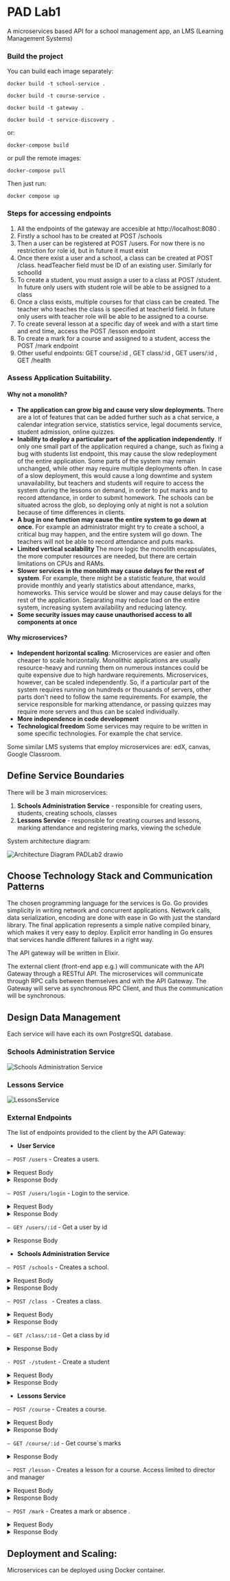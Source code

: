 # PAD Lab1
A microservices based API for a school management app, an LMS (Learning Management Systems)

### Build the project

You can build each image separately:

`docker build -t school-service .`

`docker build -t course-service .`

`docker build -t gateway .`

`docker build -t service-discovery .`

or:

`docker-compose build`

or pull the remote images:

`docker-compose pull`

Then just run:

`docker compose up`

### Steps for accessing endpoints
1. All the endpoints of the gateway are accesible at http://localhost:8080 .
2. Firstly a school has to be created at POST /schools
2. Then a user can be registered at POST /users. For now there is no restriction for role id, but in future it must exist
3. Once there exist a user and  a school, a class can be created at POST /class. headTeacher field must be ID of an existing user. Similarly for schoolId
4. To create a student, you must assign a user to a class at POST /student. In future only users with student role will be able to be assigned to a class
5. Once a class exists, multiple courses for that class can be created. The teacher who teaches the class is specified at teacherId field. In future only users with teacher role will be able to be assigned to a course.
6. To create several lesson at a specific day of week and with a start time and end time, access the POST /lesson endpoint
7. To create a mark for a course and assigned to a student, access the POST /mark endpoint
8. Other useful endpoints: GET course/:id , GET class/:id , GET users/:id , GET /health



### Assess Application Suitability. 

#### Why not a monolith?

* **The application can grow big and cause very slow deployments.** There are a lot of features that 
can be added further such as a chat service, a calendar integration service, statistics service,
legal documents service, student admission, online quizzes.
* **Inability to deploy a particular part of the application independently**. If only one small part of the
application required a change, such as fixing a bug with students list endpoint, this may cause the slow redeployment
of the entire application. Some parts of the system may remain unchanged, while other may require multiple deployments
often. In case of a slow deployment, this would cause a long downtime and system unavailability, but teachers and 
students will require to access the system during the lessons on demand, in order to put marks and to record
attendance, in order to submit homework. The schools can be situated across the glob, so deploying only at night 
is not a solution because of time differences in clients.
* **A bug in one function may cause the entire system to go down at once**. For example an administrator might try
to create a school, a critical bug may happen, and the entire system will go down. The teachers will not be able
to record attendance and puts marks.
* **Limited vertical scalability** The more logic the monolith encapsulates, the more computer resources are needed,
but there are certain limitations on CPUs and RAMs.
* **Slower services in the monolith may cause delays for the rest of system**. For example, there might be a 
statistic feature, that would provide monthly and yearly statistics about attendance, marks, homeworks. This service
would be slower and may cause delays for the rest of the application. Separating may reduce load on the
entire system, increasing system availability and reducing latency.
* **Some security issues may cause unauthorised access to all components at once**

#### Why microservices?

* **Independent horizontal scaling**: Microservices are easier and often cheaper to scale horizontally. Monolithic
applications are usually resource-heavy and running them on numerous instances could be
quite expensive due to high hardware requirements. Microservices, however, can be scaled
independently. So, if a particular part of the system requires running on hundreds or thousands
of servers, other parts don't need to follow the same requirements. For example, the service responsible for
marking attendance, or passing quizzes may require more servers and thus can be scaled individually.
* **More independence in code development**
* **Technological freedom** Some services may require to be written in some specific technologies. For example the 
chat service.

Some similar LMS systems that employ microservices are: edX, canvas, Google Classroom.

## Define Service Boundaries

There will be 3 main microservices:
1. **Schools Administration Service** - responsible for creating users, students, creating schools, classes
2. **Lessons Service** - responsible for creating courses and lessons, marking attendance and registering marks, 
viewing the schedule

System architecture diagram: 

![Architecture Diagram PADLab2 drawio](https://github.com/EliriaT/school-api/assets/67596753/c666ef0a-c599-4cc2-9f22-2ecefe0176de)



## Choose Technology Stack and Communication Patterns

The chosen programming language for the services is Go. Go provides simplicity in writing network and concurrent applications. 
Network calls, data serialization, encoding are done with ease in Go with just the standard library.
The final application represents a simple native compiled binary, which makes it very easy to deploy.
Explicit error handling in Go ensures that services handle different failures in a right way.

The API gateway will be written in Elixir.

The external client (front-end app e.g.) will communicate with the API Gateway
through a RESTful API. The microservices will communicate through RPC calls between themselves and with the API Gateway.
The Gateway will serve as synchronous RPC Client, and thus the communication will be synchronous.

## Design Data Management

Each service will have each its own PostgreSQL database.

### **Schools Administration Service**

![Schools Administration Service](https://github.com/EliriaT/school-api/assets/67596753/7ceceb0f-5f31-4205-8fb9-f00f42a44f24)



### **Lessons Service**

![LessonsService](https://github.com/EliriaT/school-api/assets/67596753/bc6cafae-d094-41d1-a9fb-ce4adbecca4b)


### **External Endpoints**

The list of endpoints provided to the client by the API Gateway:

* **User Service**

`– POST /users` - Creates a users.

<details>
           <summary>Request Body</summary>
          
```
{
    "email" : "irinatiora7@gmail.com",
    "name" : "Tiora Irina",
    "password": "541236545",
    "school_id":1,
    "role_id":2,
}
```

</details>

<details>
           <summary>Response Body</summary>

```
{
    "status": "201"
}
```
</details>

`– POST /users/login` -  Login to the service. 

<details>
           <summary>Request Body</summary>

```
{
    "email":"irinaAdmin@gmail.com",
    "password" :"1234567"
}
```

</details>

<details>
           <summary>Response Body</summary>

```
{
    "status": "200",
    "token": "eyJhbGciOiJIUzI1NiIsInR5cCI6IkpXVCJ9.eyJleHAiOjE3MzA3NTA1NzIsImlzcyI6InNjaG9vbC1hb2kiLCJJZCI6MSwiRW1haWwiOiJpcmluYTdAZ21haWwuY29tIiwiU2Nob29sSWQiOjEsIkNsYXNzSWQiOjAsIlJvbGVJZCI6MTB9.LQFoZcMnpwdY77OHN0bYTmYPpZUV_1qVcwlqBRniY5g"
}
```
</details>

`– GEY /users/:id` - Get a user by id

<details>
           <summary>Response Body</summary>

```
{
    "data": {
        "email": "irina7@gmail.com",
        "id": "1",
        "name": "irina",
        "roleId": "10",
        "schoolId": "1"
    },
    "status": "200"
}
```
</details>

* **Schools Administration Service**

`– POST /schools` - Creates a school.

<details>
           <summary>Request Body</summary>

```
{
    "name" :  "I.P.L.T. Mihai Viteazu"
}
```

</details>

<details>
           <summary>Response Body</summary>

```
{
    "status": "201"
}
```
</details>


`– POST /class ` -  Creates a class.

<details>
           <summary>Request Body</summary>

```
{
    "headTeacher": "1",
    "name": "clasa2",
    "schoolId": "2"
}
```

</details>

<details>
           <summary>Response Body</summary>

```
{
    "status": "201"
}
```
</details>

`– GET /class/:id` -  Get a class by id

<details>
           <summary>Response Body</summary>

```
{
    "data": {
        "headTeacher": "1",
        "id": "1",
        "name": "clasa2",
        "schoolId": "2"
    },
    "status": "200"
}
```
</details>

`- POST -/student` - Create a student

<details>
           <summary>Request Body</summary>

```
{
    "userID": "1",
    "classID": "3"
}
```

</details>

<details>
           <summary>Response Body</summary>

```
{
    "status": "201"
}
```
</details>

* **Lessons Service**

`– POST /course` - Creates a course.

<details>
           <summary>Request Body</summary>

```
{
    "classId": "3",
    "name": "laboris in ut",
    "teacherId": "1"
}
```

</details>

<details>
           <summary>Response Body</summary>

```
{
    "status": "201"
}
```
</details>

`– GET /course/:id` - Get course`s marks

<details>
           <summary>Response Body</summary>

```
{
    "data": {
        "classId": "3",
        "id": "2",
        "marks": [
            {
                "courseId": "2",
                "id": "1",
                "mark": 8,
                "markDate": "17.11.2024",
                "studentId": "2"
            },
            {
                "courseId": "2",
                "id": "2",
                "mark": 8,
                "markDate": "17.11.2024",
                "studentId": "2"
            },
            {
                "courseId": "2",
                "id": "3",
                "mark": 8,
                "markDate": "17.11.2024",
                "studentId": "2"
            },
            {
                "courseId": "2",
                "id": "36",
                "mark": 8,
                "markDate": "17.11.2024",
                "studentId": "2"
            },
            {
                "courseId": "2",
                "id": "37",
                "mark": 8,
                "markDate": "17.11.2024",
                "studentId": "2"
            },
            {
                "courseId": "2",
                "id": "38",
                "mark": 8,
                "markDate": "17.11.2024",
                "studentId": "2"
            },
            {
                "courseId": "2",
                "id": "39",
                "mark": 8,
                "markDate": "17.11.2024",
                "studentId": "2"
            }
        ],
        "name": "laboris in ut",
        "teacherId": "1"
    },
    "status": "200"
}
```
</details>

`– POST /lesson` -  Creates a lesson for a course. Access limited to director and manager

<details>
           <summary>Request Body</summary>

```
{
    "classRoom": "Ut culpa mollit ad magna",
    "courseId": "4",
    "endHour": "10:45",
    "name": "sunt nostrud anim nulla non",
    "startHour": "10:00",
    "weekDay": "Monday"
}
```

</details>

<details>
           <summary>Response Body</summary>

```
{
    "status": "201"
}
```
</details>

`– POST /mark` - Creates a mark or absence .

<details>
           <summary>Request Body</summary>

```
{
    "courseId": "2",
    "isAbsent": false,
    "mark": 8,
    "markDate": "17.11.2024",
    "studentId": "2"
}
```

</details>

<details>
           <summary>Response Body</summary>

```
{
    "status": "201"
}
```
</details>

## Deployment and Scaling:
Microservices can be deployed using Docker container.
